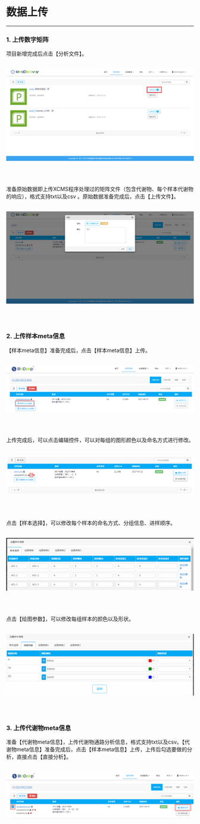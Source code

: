 <!-- 数据上传 -->

# **数据上传** 

<hr/>

### **1. 上传数字矩阵**

项目新增完成后点击【分析文件】。
<br/>
<br/>

![](images/file_analysis.png)

<br/>
<br/>

准备原始数据即上传XCMS程序处理过的矩阵文件（包含代谢物、每个样本代谢物的响应），格式支持txt以及csv 。原始数据准备完成后，点击【上传文件】。
<br/>
<br/>

![](images/file_upload.png)

<br/>
<br/>

### **2. 上传样本meta信息**

【样本meta信息】准备完成后，点击【样本meta信息】上传。
<br/>
<br/>

![](images/file_upload3.png)

<br/>
<br/>

上传完成后，可以点击编辑控件，可以对每组的图形颜色以及命名方式进行修改。
<br/>
<br/>

![](images/file_upload4.png)

<br/>
<br/>

点击【样本选择】，可以修改每个样本的命名方式、分组信息、进样顺序。
<br/>
<br/>

![](images/file_upload5.png)

<br/>
<br/>

点击【绘图参数】，可以修改每组样本的颜色以及形状。
<br/>
<br/>

![](images/file_upload6.png)

<br/>
<br/>

### **3. 上传代谢物meta信息**

准备【代谢物meta信息】，上传代谢物通路分析信息，格式支持txt以及csv。【代谢物meta信息】准备完成后，点击【样本meta信息】上传，上传后勾选要做的分析，直接点击【直接分析】。
<br/>
<br/>

![](images/file_upload7.png)

<br/>
<br/>